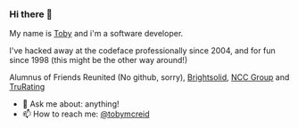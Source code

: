 ### Hi there 👋

My name is [Toby](https://tobyreid.github.io) and i'm a software developer.

I've hacked away at the codeface professionally since 2004, and for fun since 1998 (this might be the other way around!)

Alumnus of Friends Reunited (No github, sorry), [Brightsolid](https://github.com/brightsolid), [NCC Group](https://github.com/nccgroup) and [TruRating](https://github.com/trurating)

<!--
**tobyreid/tobyreid** is a ✨ _special_ ✨ repository because its `README.md` (this file) appears on your GitHub profile.

Here are some ideas to get you started:

- 🔭 I’m currently working on ...
- 🌱 I’m currently learning ...
- 👯 I’m looking to collaborate on ...
- 🤔 I’m looking for help with ...
- 💬 Ask me about ...
- 📫 How to reach me:
- 😄 Pronouns: ...
- ⚡ Fun fact: ...
-->

- 💬 Ask me about: anything!
- 📫 How to reach me: [@tobymcreid](https://twitter.com/tobymcreid)
